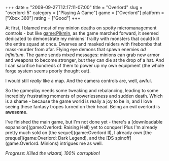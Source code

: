 +++
date = "2009-09-27T12:17:11-07:00"
title = "Overlord"
slug = "overlord-5"
category = ["Playing A Game"]
game = ["Overlord"]
platform = ["Xbox 360"]
rating = ["Good"]
+++

At first, I blamed most of my minion deaths on spotty micromanagement controls - but like <game:Pikmin>, as the game marched forward, it seemed dedicated to demonstrate my minions' frailty with monsters that could kill the entire squad at once.  Dwarves and masked raiders with firebombs that mass-murder from afar.  Flying eye demons that spawn enemies <i>ad infinitum</i>.  The game sends mixed messages: minions can grab new armor and weapons to become stronger, but they can die at the drop of a hat.  And I can sacrifice hundreds of them to power up my own equipment (the whole forge system seems poorly thought out).

I would still <i>really</i> like a map.  And the camera controls are, well, awful.

So the gameplay needs some tweaking and rebalancing, leading to some incredibly frustrating moments of powerlessness and sudden death.  Which is a shame - because the game world is really a joy to be in, and I love seeing these fantasy tropes turned on their head.  Being an evil overlord is <b>awesome</b>.

I've finished the main game, but I'm not done yet - there's a [downloadable expansion](game:Overlord: Raising Hell) yet to conquer!  Plus I'm already pretty much sold on [the sequel](game:Overlord II), I already <i>own</i> [the prequel](game:Overlord: Dark Legend), and the [DS spinoff](game:Overlord: Minions) intrigues me as well.

<i>Progress: Killed the wizard, 100\% corruption!</i>